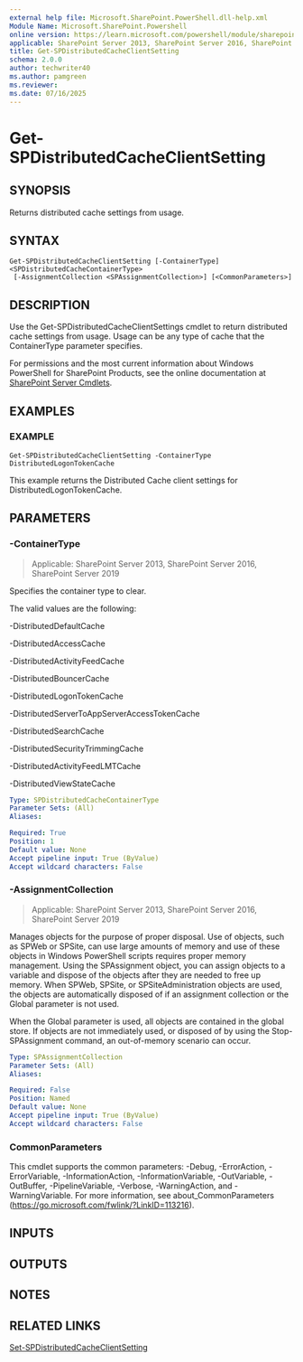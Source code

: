 ```yaml
---
external help file: Microsoft.SharePoint.PowerShell.dll-help.xml
Module Name: Microsoft.SharePoint.Powershell
online version: https://learn.microsoft.com/powershell/module/sharepoint-server/get-spdistributedcacheclientsetting
applicable: SharePoint Server 2013, SharePoint Server 2016, SharePoint Server 2019
title: Get-SPDistributedCacheClientSetting
schema: 2.0.0
author: techwriter40
ms.author: pamgreen
ms.reviewer:
ms.date: 07/16/2025
---
```


# Get-SPDistributedCacheClientSetting

## SYNOPSIS

Returns distributed cache settings from usage.


## SYNTAX

```
Get-SPDistributedCacheClientSetting [-ContainerType] <SPDistributedCacheContainerType>
 [-AssignmentCollection <SPAssignmentCollection>] [<CommonParameters>]
```

## DESCRIPTION
Use the Get-SPDistributedCacheClientSettings cmdlet to return distributed cache settings from usage.
Usage can be any type of cache that the ContainerType parameter specifies.

For permissions and the most current information about Windows PowerShell for SharePoint Products, see the online documentation at [SharePoint Server Cmdlets](https://learn.microsoft.com/powershell/sharepoint/sharepoint-server/sharepoint-server-cmdlets).

## EXAMPLES

### EXAMPLE
```
Get-SPDistributedCacheClientSetting -ContainerType DistributedLogonTokenCache
```

This example returns the Distributed Cache client settings for DistributedLogonTokenCache.

## PARAMETERS

### -ContainerType

> Applicable: SharePoint Server 2013, SharePoint Server 2016, SharePoint Server 2019

Specifies the container type to clear.

The valid values are the following:

-DistributedDefaultCache

-DistributedAccessCache

-DistributedActivityFeedCache

-DistributedBouncerCache

-DistributedLogonTokenCache

-DistributedServerToAppServerAccessTokenCache

-DistributedSearchCache

-DistributedSecurityTrimmingCache

-DistributedActivityFeedLMTCache

-DistributedViewStateCache


```yaml
Type: SPDistributedCacheContainerType
Parameter Sets: (All)
Aliases:

Required: True
Position: 1
Default value: None
Accept pipeline input: True (ByValue)
Accept wildcard characters: False
```

### -AssignmentCollection

> Applicable: SharePoint Server 2013, SharePoint Server 2016, SharePoint Server 2019

Manages objects for the purpose of proper disposal.
Use of objects, such as SPWeb or SPSite, can use large amounts of memory and use of these objects in Windows PowerShell scripts requires proper memory management.
Using the SPAssignment object, you can assign objects to a variable and dispose of the objects after they are needed to free up memory.
When SPWeb, SPSite, or SPSiteAdministration objects are used, the objects are automatically disposed of if an assignment collection or the Global parameter is not used.

When the Global parameter is used, all objects are contained in the global store.
If objects are not immediately used, or disposed of by using the Stop-SPAssignment command, an out-of-memory scenario can occur.

```yaml
Type: SPAssignmentCollection
Parameter Sets: (All)
Aliases:

Required: False
Position: Named
Default value: None
Accept pipeline input: True (ByValue)
Accept wildcard characters: False
```

### CommonParameters
This cmdlet supports the common parameters: -Debug, -ErrorAction, -ErrorVariable, -InformationAction, -InformationVariable, -OutVariable, -OutBuffer, -PipelineVariable, -Verbose, -WarningAction, and -WarningVariable. For more information, see about_CommonParameters (https://go.microsoft.com/fwlink/?LinkID=113216).

## INPUTS

## OUTPUTS

## NOTES

## RELATED LINKS

[Set-SPDistributedCacheClientSetting](Set-SPDistributedCacheClientSetting.md)
